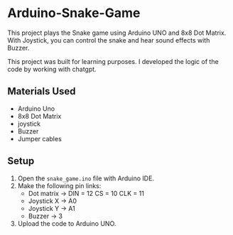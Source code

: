 # Arduino-Snake-Game
This project plays the Snake game using Arduino UNO and 8x8 Dot Matrix.  
With Joystick, you can control the snake and hear sound effects with Buzzer.

This project was built for learning purposes.
I developed the logic of the code by working with chatgpt.

## Materials Used
- Arduino Uno
- 8x8 Dot Matrix
- joystick
- Buzzer
- Jumper cables

## Setup
1. Open the `snake_game.ino` file with Arduino IDE.
2. Make the following pin links:
   - Dot matrix → DIN = 12 CS = 10 CLK = 11
   - Joystick X → A0
   - Joystick Y → A1
   - Buzzer → 3
3. Upload the code to Arduino UNO.

